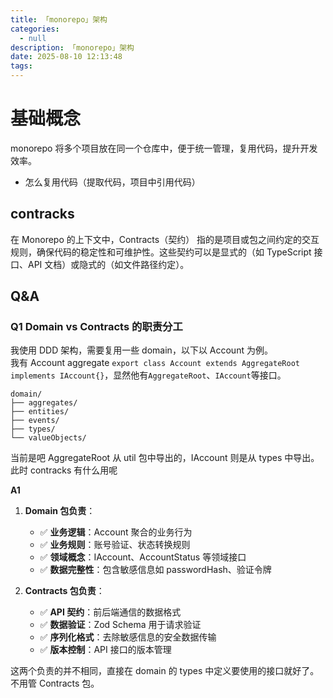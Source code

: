 ```yaml
---
title: 「monorepo」架构
categories:
  - null
description: 「monorepo」架构
date: 2025-08-10 12:13:48
tags:
---
```


# 基础概念

monorepo 将多个项目放在同一个仓库中，便于统一管理，复用代码，提升开发效率。  

- 怎么复用代码（提取代码，项目中引用代码）

## contracks

在 Monorepo 的上下文中，Contracts（契约） 指的是项目或包之间约定的交互规则，确保代码的稳定性和可维护性。这些契约可以是显式的（如 TypeScript 接口、API 文档）或隐式的（如文件路径约定）。

## Q&A

### **Q1 Domain vs Contracts 的职责分工**

我使用 DDD 架构，需要复用一些 domain，以下以 Account 为例。  
我有 Account aggregate  `export class Account extends AggregateRoot implements IAccount{}`，显然他有`AggregateRoot`、`IAccount`等接口。  
```
domain/
├── aggregates/
├── entities/
├── events/
├── types/
└── valueObjects/
```

当前是吧 AggregateRoot 从 util 包中导出的，IAccount 则是从 types 中导出。  
此时 contracks 有什么用呢

**A1**

1. **Domain 包负责**：
   - ✅ **业务逻辑**：Account 聚合的业务行为
   - ✅ **业务规则**：账号验证、状态转换规则
   - ✅ **领域概念**：IAccount、AccountStatus 等领域接口
   - ✅ **数据完整性**：包含敏感信息如 passwordHash、验证令牌

2. **Contracts 包负责**：
   - ✅ **API 契约**：前后端通信的数据格式
   - ✅ **数据验证**：Zod Schema 用于请求验证
   - ✅ **序列化格式**：去除敏感信息的安全数据传输
   - ✅ **版本控制**：API 接口的版本管理

这两个负责的并不相同，直接在 domain 的 types 中定义要使用的接口就好了。不用管 Contracts 包。


